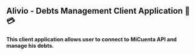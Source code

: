 ## Alivio - Debts Management Client Application :money_with_wings: :credit_card: 

#### This client application allows user to connect to MiCuenta API and manage his debts.
